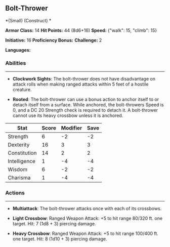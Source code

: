 ## Bolt-Thrower
*(Small) (Construct) *

**Armor Class:** 14
**Hit Points:** 44 (8d6+16)
**Speed:** {"walk": 15, "climb": 15}

**Initiative:** 16
**Proficiency Bonus:**
**Challenge:** 2

**Languages:** 

### Abilities
 --- 
- **Clockwork Sights**: The bolt-thrower does not have disadvantage on attack rolls when making ranged attacks within 5 feet of a hostile creature.

- **Rooted**: The bolt-thrower can use a bonus action to anchor itself to or detach itself from a surface. While anchored, the bolt-throwers Speed is 0, and a DC 20 Strength check is required to detach it. A bolt-thrower cannot use its heavy crossbow unless it is anchored.



| Stat | Score | Modifier | Save |
| ---- | ---- | ---- | ---- |
| Strength | 6 | -2 | -2 |
| Dexterity | 16 | 3 | 3 |
| Constitution | 14 | 2 | 2 |
| Intelligence | 1 | -4 | -4 |
| Wisdom | 6 | -2 | -2 |
| Charisma | 1 | -4 | -4 |

### Actions
 --- 
- **Multiattack**: The bolt-thrower attacks once with each of its crossbows.

- **Light Crossbow**: Ranged Weapon Attack: +5 to hit  range 80/320 ft.  one target. Hit: 7 (1d8 + 3) piercing damage.

- **Heavy Crossbow**: Ranged Weapon Attack: +5 to hit  range 100/400 ft.  one target. Hit: 8 (1d10 + 3) piercing damage.

